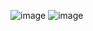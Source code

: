 ![image](https://github.com/user-attachments/assets/efa4f0b1-8c8e-4ee6-85ce-a8bf8b8416c6)
![image](https://github.com/user-attachments/assets/bb8b4c67-a009-4eb5-a162-7819760948f3)
